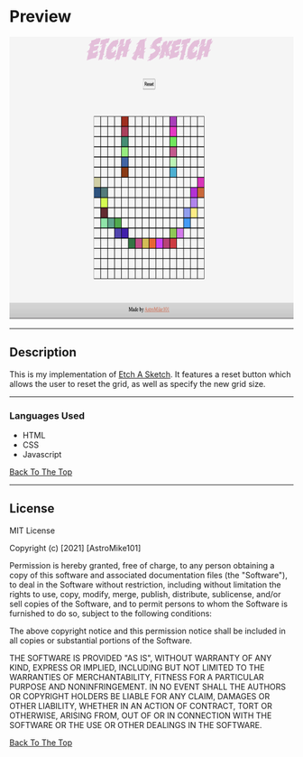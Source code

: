 # Preview 
<img src = 'styles/assets/preview.png' width = '700' height = '500'> </img>




---



## Description

This is my implementation of [Etch A Sketch](https://en.wikipedia.org/wiki/Etch_A_Sketch). It features a reset button which allows the user to reset the grid, as well as specify the new grid size. 

---
### Languages Used

- HTML
- CSS
- Javascript

[Back To The Top](#Preview)

---



## License

MIT License

Copyright (c) [2021] [AstroMike101]

Permission is hereby granted, free of charge, to any person obtaining a copy
of this software and associated documentation files (the "Software"), to deal
in the Software without restriction, including without limitation the rights
to use, copy, modify, merge, publish, distribute, sublicense, and/or sell
copies of the Software, and to permit persons to whom the Software is
furnished to do so, subject to the following conditions:

The above copyright notice and this permission notice shall be included in all
copies or substantial portions of the Software.

THE SOFTWARE IS PROVIDED "AS IS", WITHOUT WARRANTY OF ANY KIND, EXPRESS OR
IMPLIED, INCLUDING BUT NOT LIMITED TO THE WARRANTIES OF MERCHANTABILITY,
FITNESS FOR A PARTICULAR PURPOSE AND NONINFRINGEMENT. IN NO EVENT SHALL THE
AUTHORS OR COPYRIGHT HOLDERS BE LIABLE FOR ANY CLAIM, DAMAGES OR OTHER
LIABILITY, WHETHER IN AN ACTION OF CONTRACT, TORT OR OTHERWISE, ARISING FROM,
OUT OF OR IN CONNECTION WITH THE SOFTWARE OR THE USE OR OTHER DEALINGS IN THE
SOFTWARE.

[Back To The Top](#Preview)



